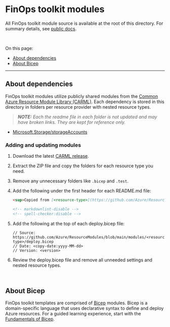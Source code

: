 # FinOps toolkit modules

All FinOps toolkit module source is available at the root of this directory. For summary details, see [public docs](../../docs/templates/modules).

<br>

On this page:

- [About dependencies](#about-dependencies)
- [About Bicep](#about-bicep)

---

## About dependencies

FinOps toolkit modules utilize publicly shared modules from the [Common Azure Resource Module Library (CARML)](https://github.com/Azure/ResourceModules). Each dependency is stored in this directory in folders per resource provider with nested resource types.

> _**NOTE:** Each the readme file in each folder is not updated and may have broken links. They are kept for reference only._

- [Microsoft.Storage/storageAccounts](./Microsoft.Storage/storageAccounts)

### Adding and updating modules

1. Download the latest [CARML release](https://github.com/Azure/ResourceModules/releases).
2. Extract the ZIP file and copy the folders for each resource type you need.
3. Remove any unnecessary folders like `.bicep` and `.test`.
4. Add the following under the first header for each README.md file:

   ```markdown
   <sup>Copied from [<resource-type>](https://github.com/Azure/ResourceModules/tree/main/modules/<resource-type>) - **CARML v<version>** (<copy-date:Mmm d, yyyy>)</sup>

   <!-- markdownlint-disable -->
   <!-- spell-checker:disable -->
   ```

   <!-- The next 2 lines re-enable MDlint and the spell checker for the rest of the file -->
   <!-- markdownlint-restore -->
   <!-- spell-checker:enable -->

5. Add the following at the top of each deploy.bicep file:

   ```bicep
   // Source: https://github.com/Azure/ResourceModules/blob/main/modules/<resource-type>/deploy.bicep
   // Date: <copy-date:yyyy-MM-dd>
   // Version: <version>
   ```

6. Review the deploy.bicep file and remove all unneeded settings and nested resource types.

<br>

## About Bicep

FinOps toolkit templates are comprised of [Bicep](https://learn.microsoft.com/azure/azure-resource-manager/bicep) modules. Bicep is a domain-specific language that uses declarative syntax to define and deploy Azure resources. For a guided learning experience, start with the [Fundamentals of Bicep](https://learn.microsoft.com/training/paths/fundamentals-bicep/).
